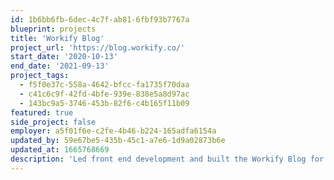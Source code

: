 ```yaml
---
id: 1b6bb6fb-6dec-4c7f-ab81-6fbf93b7767a
blueprint: projects
title: 'Workify Blog'
project_url: 'https://blog.workify.co/'
start_date: '2020-10-13'
end_date: '2021-09-13'
project_tags:
  - f5f0e37c-558a-4642-bfcc-fa1735f70daa
  - c41c6c9f-42fd-4bfe-939e-838e5a8d97ac
  - 143bc9a5-3746-453b-82f6-c4b165f11b09
featured: true
side_project: false
employer: a5f01f6e-c2fe-4b46-b224-165adfa6154a
updated_by: 59e67be5-435b-45c1-a7e6-1d9a02873b6e
updated_at: 1665768669
description: 'Led front end development and built the Workify Blog for Zaengle'
---
```


